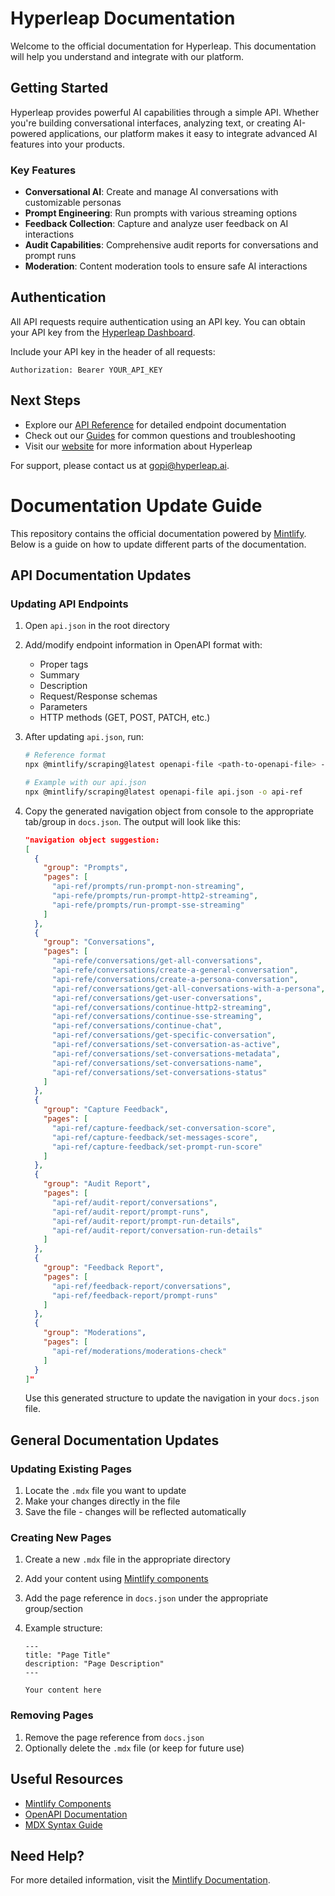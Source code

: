 # Hyperleap Documentation

Welcome to the official documentation for Hyperleap. This documentation will help you understand and integrate with our platform.

## Getting Started

Hyperleap provides powerful AI capabilities through a simple API. Whether you're building conversational interfaces, analyzing text, or creating AI-powered applications, our platform makes it easy to integrate advanced AI features into your products.

### Key Features

- **Conversational AI**: Create and manage AI conversations with customizable personas
- **Prompt Engineering**: Run prompts with various streaming options
- **Feedback Collection**: Capture and analyze user feedback on AI interactions
- **Audit Capabilities**: Comprehensive audit reports for conversations and prompt runs
- **Moderation**: Content moderation tools to ensure safe AI interactions

## Authentication

All API requests require authentication using an API key. You can obtain your API key from the [Hyperleap Dashboard](https://studio.hyperleapai.com).

Include your API key in the header of all requests:

```
Authorization: Bearer YOUR_API_KEY
```

## Next Steps

- Explore our [API Reference](/api-reference) for detailed endpoint documentation
- Check out our [Guides](/guides/faq) for common questions and troubleshooting
- Visit our [website](https://hyperleapai.com) for more information about Hyperleap

For support, please contact us at [gopi@hyperleap.ai](mailto:gopi@hyperleap.ai).

# Documentation Update Guide

This repository contains the official documentation powered by [Mintlify](https://mintlify.com/docs/quickstart). Below is a guide on how to update different parts of the documentation.

## API Documentation Updates

### Updating API Endpoints

1. Open `api.json` in the root directory
2. Add/modify endpoint information in OpenAPI format with:

   - Proper tags
   - Summary
   - Description
   - Request/Response schemas
   - Parameters
   - HTTP methods (GET, POST, PATCH, etc.)

3. After updating `api.json`, run:

   ```bash
   # Reference format
   npx @mintlify/scraping@latest openapi-file <path-to-openapi-file> -o api-reference

   # Example with our api.json
   npx @mintlify/scraping@latest openapi-file api.json -o api-ref
   ```

4. Copy the generated navigation object from console to the appropriate tab/group in `docs.json`. The output will look like this:

   ```json
   "navigation object suggestion:
   [
     {
       "group": "Prompts",
       "pages": [
         "api-ref/prompts/run-prompt-non-streaming",
         "api-refe/prompts/run-prompt-http2-streaming",
         "api-refe/prompts/run-prompt-sse-streaming"
       ]
     },
     {
       "group": "Conversations",
       "pages": [
         "api-refe/conversations/get-all-conversations",
         "api-refe/conversations/create-a-general-conversation",
         "api-refe/conversations/create-a-persona-conversation",
         "api-ref/conversations/get-all-conversations-with-a-persona",
         "api-ref/conversations/get-user-conversations",
         "api-ref/conversations/continue-http2-streaming",
         "api-ref/conversations/continue-sse-streaming",
         "api-ref/conversations/continue-chat",
         "api-ref/conversations/get-specific-conversation",
         "api-ref/conversations/set-conversation-as-active",
         "api-ref/conversations/set-conversations-metadata",
         "api-ref/conversations/set-conversations-name",
         "api-ref/conversations/set-conversations-status"
       ]
     },
     {
       "group": "Capture Feedback",
       "pages": [
         "api-ref/capture-feedback/set-conversation-score",
         "api-ref/capture-feedback/set-messages-score",
         "api-ref/capture-feedback/set-prompt-run-score"
       ]
     },
     {
       "group": "Audit Report",
       "pages": [
         "api-ref/audit-report/conversations",
         "api-ref/audit-report/prompt-runs",
         "api-ref/audit-report/prompt-run-details",
         "api-ref/audit-report/conversation-run-details"
       ]
     },
     {
       "group": "Feedback Report",
       "pages": [
         "api-ref/feedback-report/conversations",
         "api-ref/feedback-report/prompt-runs"
       ]
     },
     {
       "group": "Moderations",
       "pages": [
         "api-ref/moderations/moderations-check"
       ]
     }
   ]"
   ```

   Use this generated structure to update the navigation in your `docs.json` file.

## General Documentation Updates

### Updating Existing Pages

1. Locate the `.mdx` file you want to update
2. Make your changes directly in the file
3. Save the file - changes will be reflected automatically

### Creating New Pages

1. Create a new `.mdx` file in the appropriate directory
2. Add your content using [Mintlify components](https://mintlify.com/docs/components/overview)
3. Add the page reference in `docs.json` under the appropriate group/section
4. Example structure:

   ```mdx
   ---
   title: "Page Title"
   description: "Page Description"
   ---

   Your content here
   ```

### Removing Pages

1. Remove the page reference from `docs.json`
2. Optionally delete the `.mdx` file (or keep for future use)

## Useful Resources

- [Mintlify Components](https://mintlify.com/docs/components/overview)
- [OpenAPI Documentation](https://mintlify.com/docs/api-playground/openapi/overview)
- [MDX Syntax Guide](https://mintlify.com/docs/writing-content/mdx)

## Need Help?

For more detailed information, visit the [Mintlify Documentation](https://mintlify.com/docs/quickstart).
